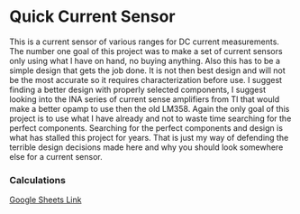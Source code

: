 # Quick Current Sensor

This is a current sensor of various ranges for DC current measurements. The number one goal of this project was to make a set of current sensors only using what I have on hand, no buying anything. Also this has to be a simple design that gets the job done. It is not then best design and will not be the most accurate so it requires characterization before use. I suggest finding a better design with properly selected components, I suggest looking into the INA series of current sense amplifiers from TI that would make a better opamp to use then the old LM358. Again the only goal of this project is to use what I have already and not to waste time searching for the perfect components. Searching for the perfect components and design is what has stalled this project for years. That is just my way of defending the terrible design decisions made here and why you should look somewhere else for a current sensor.

### Calculations
[Google Sheets Link](https://docs.google.com/spreadsheets/d/1N8hUBOZxmFQPPFe9W_K_Z5sfmQMQ_LQjQ09W4D_ssm8/edit?usp=sharing)